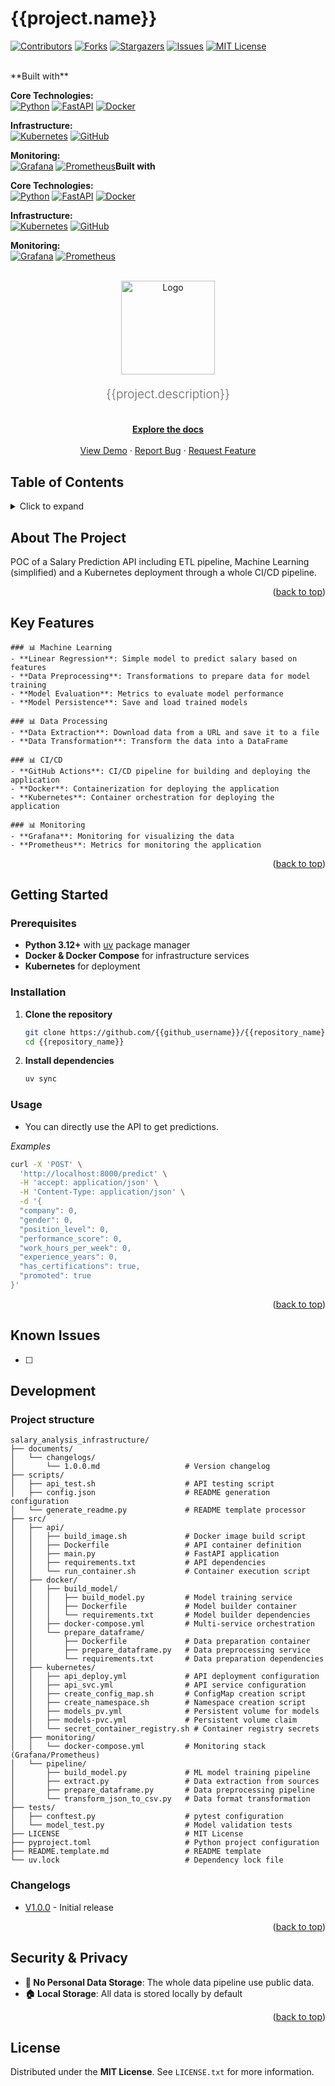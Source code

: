<!-- BADGES -->
[contributors_badge]: https://img.shields.io/github/contributors/{{github_username}}/{{repository_name}}.svg?style=for-the-badge
[contributors_url]: https://github.com/{{github_username}}/{{repository_name}}/graphs/contributors
[forks_badge]: https://img.shields.io/github/forks/{{github_username}}/{{repository_name}}.svg?style=for-the-badge
[forks_url]: https://github.com/{{github_username}}/{{repository_name}}/network/members
[stars_badge]: https://img.shields.io/github/stars/{{github_username}}/{{repository_name}}.svg?style=for-the-badge
[stars_url]: https://github.com/{{github_username}}/{{repository_name}}/stargazers
[issues_badge]: https://img.shields.io/github/issues/{{github_username}}/{{repository_name}}?style=for-the-badge
[issues_url]: https://github.com/{{github_username}}/{{repository_name}}/issues
[license_badge]: https://img.shields.io/github/license/{{github_username}}/{{repository_name}}.svg?style=for-the-badge
[license_url]: https://github.com/{{github_username}}/{{repository_name}}/blob/master/LICENSE.txt
[linkedin_badge]: https://img.shields.io/badge/-LinkedIn-black.svg?style=for-the-badge&logo=linkedin&colorB=555
[linkedin_url]: https://linkedin.com/in/{{linkedin_username}}

<!-- TECHNOLOGY BADGES -->
[python_badge]: https://img.shields.io/badge/Python-3776AB?style=for-the-badge&logo=python&logoColor=white
[python_url]: https://www.python.org/
[fastapi_badge]: https://img.shields.io/badge/FastAPI-0056B3?style=for-the-badge&logo=fastapi&logoColor=white
[fastapi_url]: https://fastapi.tiangolo.com/
[docker_badge]: https://img.shields.io/badge/Docker-2CA5E0?style=for-the-badge&logo=docker&logoColor=white
[docker_url]: https://www.docker.com/
[kubernetes_badge]: https://img.shields.io/badge/kubernetes-326CE5?style=for-the-badge&logo=kubernetes&logoColor=white
[kubernetes_url]: https://kubernetes.io/
[gitlab_badge]: https://img.shields.io/badge/gitlab-326CE5?style=for-the-badge&logo=gitlab&logoColor=white
[gitlab_url]: https://gitlab.com/
[github_badge]: https://img.shields.io/badge/github-181717?style=for-the-badge&logo=github&logoColor=white
[github_url]: https://github.com/
[grafana_badge]: https://img.shields.io/badge/grafana-F46800?style=for-the-badge&logo=grafana&logoColor=white
[grafana_url]: https://grafana.com/
[prometheus_badge]: https://img.shields.io/badge/prometheus-E6522C?style=for-the-badge&logo=prometheus&logoColor=white
[prometheus_url]: https://prometheus.io/

<!-- README -->
<a id="readme-top"></a>

# {{project.name}}

[![Contributors][contributors_badge]][contributors_url]
[![Forks][forks_badge]][forks_url]
[![Stargazers][stars_badge]][stars_url]
[![Issues][issues_badge]][issues_url]
[![MIT License][license_badge]][license_url]

<br />
**Built with**

**Core Technologies:**  
[![Python][python_badge]][python_url] [![FastAPI][fastapi_badge]][fastapi_url] [![Docker][docker_badge]][docker_url]

**Infrastructure:**  
[![Kubernetes][kubernetes_badge]][kubernetes_url] [![GitHub][github_badge]][github_url]

**Monitoring:**  
[![Grafana][grafana_badge]][grafana_url] [![Prometheus][prometheus_badge]][prometheus_url]**Built with**

**Core Technologies:**  
[![Python][python_badge]][python_url] [![FastAPI][fastapi_badge]][fastapi_url] [![Docker][docker_badge]][docker_url]

**Infrastructure:**  
[![Kubernetes][kubernetes_badge]][kubernetes_url] [![GitHub][github_badge]][github_url]

**Monitoring:**  
[![Grafana][grafana_badge]][grafana_url] [![Prometheus][prometheus_badge]][prometheus_url]

<!-- PROJECT LOGO -->
<br />
<div align="center">
  <a href="https://github.com/{{github_username}}/{{repository_name}}">
    <img src="{{project.logo}}" alt="Logo" width="150" height="150">
  </a>
</div>

<!-- PROJECT DESCRIPTION -->
<p align="center" style="font-size: 1.2rem; font-weight: 300; color: #666;">
  {{project.description}}
</p>

<!-- PROJECT INFO -->
<div>
  <p align="center">
    <br />
    <a href="https://github.com/{{github_username}}/{{repository_name}}/blob/main/docs/README.md"><strong>Explore the docs</strong></a>
    <br />
    <br />
    <a href="{{demo_url}}">View Demo</a>
    ·
    <a href="https://github.com/{{github_username}}/{{repository_name}}/issues/new?labels=bug&template=bug-report---.md">Report Bug</a>
    ·
    <a href="https://github.com/{{github_username}}/{{repository_name}}/issues/new?labels=enhancement&template=feature-request---.md">Request Feature</a>
  </p>
</div>


## Table of Contents

<details>
  <summary>Click to expand</summary>
  <ol>
    <li><a href="#about-the-project">About The Project</a>
    </li>
    <li><a href="#key-features">Key Features</a></li>
    <li><a href="#getting-started">Getting Started</a>
      <ul>
        <li><a href="#prerequisites">Prerequisites</a></li>
        <li><a href="#configuration">Configuration</a></li>
        <li><a href="#installation">Installation</a></li>
        <li><a href="#usage">Usage</a></li>
      </ul>
    </li>
    <li><a href="#known-issues">Known Issues</a></li>
    <li><a href="#development">Development</a></li>
    <li><a href="#security--privacy">Security & Privacy</a></li>
  </ol>
</details>

## About The Project

POC of a Salary Prediction API including ETL pipeline, Machine Learning (simplified) and a Kubernetes deployment through a whole CI/CD pipeline.


<p align="right">(<a href="#readme-top">back to top</a>)</p>


## Key Features

    ### 📊 Machine Learning
    - **Linear Regression**: Simple model to predict salary based on features
    - **Data Preprocessing**: Transformations to prepare data for model training
    - **Model Evaluation**: Metrics to evaluate model performance
    - **Model Persistence**: Save and load trained models

    ### 📊 Data Processing
    - **Data Extraction**: Download data from a URL and save it to a file
    - **Data Transformation**: Transform the data into a DataFrame

    ### 📊 CI/CD
    - **GitHub Actions**: CI/CD pipeline for building and deploying the application
    - **Docker**: Containerization for deploying the application
    - **Kubernetes**: Container orchestration for deploying the application

    ### 📊 Monitoring
    - **Grafana**: Monitoring for visualizing the data
    - **Prometheus**: Metrics for monitoring the application

<p align="right">(<a href="#readme-top">back to top</a>)</p>


## Getting Started

### Prerequisites
- **Python 3.12+** with [uv](https://github.com/astral-sh/uv) package manager
- **Docker & Docker Compose** for infrastructure services
- **Kubernetes** for deployment


### Installation
1. **Clone the repository**
   ```bash
   git clone https://github.com/{{github_username}}/{{repository_name}}.git
   cd {{repository_name}}
   ```
2. **Install dependencies**
   ```bash
   uv sync
   ```

### Usage
- You can directly use the API to get predictions.

*Examples*

```bash
curl -X 'POST' \
  'http://localhost:8000/predict' \
  -H 'accept: application/json' \
  -H 'Content-Type: application/json' \
  -d '{
  "company": 0,
  "gender": 0,
  "position_level": 0,
  "performance_score": 0,
  "work_hours_per_week": 0,
  "experience_years": 0,
  "has_certifications": true,
  "promoted": true
}'
```


<p align="right">(<a href="#readme-top">back to top</a>)</p>


## Known Issues

- [ ] 



## Development

### Project structure

```text
salary_analysis_infrastructure/
├── documents/
│   └── changelogs/
│       └── 1.0.0.md                   # Version changelog
├── scripts/
│   ├── api_test.sh                    # API testing script
│   ├── config.json                    # README generation configuration
│   └── generate_readme.py             # README template processor
├── src/
│   ├── api/
│   │   ├── build_image.sh             # Docker image build script
│   │   ├── Dockerfile                 # API container definition
│   │   ├── main.py                    # FastAPI application
│   │   ├── requirements.txt           # API dependencies
│   │   └── run_container.sh           # Container execution script
│   ├── docker/
│   │   ├── build_model/
│   │   │   ├── build_model.py         # Model training service
│   │   │   ├── Dockerfile             # Model builder container
│   │   │   └── requirements.txt       # Model builder dependencies
│   │   ├── docker-compose.yml         # Multi-service orchestration
│   │   └── prepare_dataframe/
│   │       ├── Dockerfile             # Data preparation container
│   │       ├── prepare_dataframe.py   # Data preprocessing service
│   │       └── requirements.txt       # Data preparation dependencies
│   ├── kubernetes/
│   │   ├── api_deploy.yml             # API deployment configuration
│   │   ├── api_svc.yml                # API service configuration
│   │   ├── create_config_map.sh       # ConfigMap creation script
│   │   ├── create_namespace.sh        # Namespace creation script
│   │   ├── models_pv.yml              # Persistent volume for models
│   │   ├── models-pvc.yml             # Persistent volume claim
│   │   └── secret_container_registry.sh # Container registry secrets
│   ├── monitoring/
│   │   └── docker-compose.yml         # Monitoring stack (Grafana/Prometheus)
│   └── pipeline/
│       ├── build_model.py             # ML model training pipeline
│       ├── extract.py                 # Data extraction from sources
│       ├── prepare_dataframe.py       # Data preprocessing pipeline
│       └── transform_json_to_csv.py   # Data format transformation
├── tests/
│   ├── conftest.py                    # pytest configuration
│   └── model_test.py                  # Model validation tests
├── LICENSE                            # MIT License
├── pyproject.toml                     # Python project configuration
├── README.template.md                 # README template
└── uv.lock                            # Dependency lock file
```



### Changelogs

- [V1.0.0](documents/changelogs/1.0.0.md) - Initial release


<p align="right">(<a href="#readme-top">back to top</a>)</p>


## Security & Privacy

- **🔐 No Personal Data Storage**: The whole data pipeline use public data.
- **🏠 Local Storage**: All data is stored locally by default


<p align="right">(<a href="#readme-top">back to top</a>)</p>


## License

Distributed under the **MIT License**. See `LICENSE.txt` for more information.